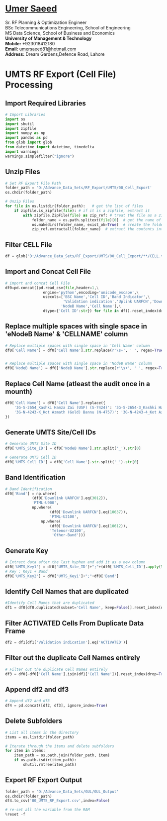 #  [Umer Saeed](https://www.linkedin.com/in/engumersaeed/)
Sr. RF Planning & Optimization Engineer<br>
BSc Telecommunications Engineering, School of Engineering<br>
MS Data Science, School of Business and Economics<br>
**University of Management & Technology**<br>
**Mobile:**     +923018412180<br>
**Email:**  umersaeed81@hotmail.com<br>
**Address:** Dream Gardens,Defence Road, Lahore<br>

# UMTS RF Export (Cell File) Processing

## Import Required Libraries


```python
# Import Libraries
import os
import shutil
import zipfile
import numpy as np
import pandas as pd
from glob import glob
from datetime import datetime, timedelta
import warnings
warnings.simplefilter("ignore")
```

## Unzip Files


```python
# Set RF Export File Path
folder_path = 'D:/Advance_Data_Sets/RF_Export/UMTS/00_Cell_Export'
os.chdir(folder_path)

# Unzip Files 
for file in os.listdir(folder_path):   # get the list of files
    if zipfile.is_zipfile(file): # if it is a zipfile, extract it
        with zipfile.ZipFile(file) as zip_ref: # treat the file as a zip
            folder_name = os.path.splitext(file)[0]  # get the name of the folder (remove '.zip' extension)
            os.makedirs(folder_name, exist_ok=True)  # create the folder if it doesn't exist
            zip_ref.extractall(folder_name)  # extract the contents into the folder
```

## Filter CELL File


```python
df = glob('D:/Advance_Data_Sets/RF_Export/UMTS/00_Cell_Export/**/CELL.txt',recursive=True)
```

## Import and Concat Cell File


```python
# import and concat Cell File
df0=pd.concat((pd.read_csv(file,header=1,\
                 engine='python',encoding='unicode_escape',\
                 usecols=['BSC Name','Cell ID','Band Indicator',\
                          'Validation indication','Uplink UARFCN','Downlink UARFCN',\
                         'NodeB Name','Cell Name'],\
                 dtype={'Cell ID':str}) for file in df)).reset_index(drop=True)
```

## Replace multiple spaces with single space in 'eNodeB Name' & 'CELLNAME' column


```python
# Replace multiple spaces with single space in 'Cell Name' column
df0['Cell Name'] = df0['Cell Name'].str.replace(r'\s+', ' ', regex=True)


# Replace multiple spaces with single space in 'NodeB Name' column
df0['NodeB Name'] = df0['NodeB Name'].str.replace(r'\s+', ' ', regex=True)
```

## Replace Cell Name (atleast the audit once in a mounth)


```python
df0['Cell Name'] = df0['Cell Name'].replace({
    '3G-S-2654_Kashki Hamza Zai (USF) (S-7424)': '3G-S-2654-3_Kashki Hamza Zai (USF) (S-7424)',
    '3G-N-4243-K_Kot Azmath (Gold) Bannu (N-4757)': '3G-N-4243-4_Kot Azmath (Gold) Bannu (N-4757)'
})
```

## Generate UMTS Site/Cell IDs


```python
# Generate UMTS Site ID
df0['UMTS_Site_ID'] = df0['NodeB Name'].str.split('_').str[0]

# Generate UMTS Cell ID
df0['UMTS_Cell_ID'] = df0['Cell Name'].str.split('_').str[0]
```

## Band Identification


```python
# Band Identification
df0['Band'] = np.where(
            (df0['Downlink UARFCN'].eq(3012)),
            'PTML-U900', 
            np.where(
                    (df0['Downlink UARFCN'].eq(10637)), 
                    'PTML-U2100', 
                np.where(
                    (df0['Downlink UARFCN'].eq(10612)), 
                    'Telenor-U2100', 
                     'Other-Band')))
```

## Generate Key


```python
# Extract data after the last hyphen and add it as a new column
df0['UMTS_Key1'] = df0['UMTS_Site_ID']+";"+(df0['UMTS_Cell_ID'].apply(lambda x: x.split('-')[-1])).astype(str)
# Key : Key1 + Band
df0['UMTS_Key2'] = df0['UMTS_Key1']+";"+df0['Band']
```

## Identify Cell Names that are duplicated


```python
#Identify Cell Names that are duplicated
df1 = df0[df0.duplicated(subset='Cell Name', keep=False)].reset_index(drop=True)
```

## Filter ACTIVATED Cells From Duplicate Data Frame 


```python
df2 = df1[df1['Validation indication'].eq('ACTIVATED')]
```

## Filter out the duplicate Cell Names entirely


```python
# Filter out the duplicate Cell Names entirely
df3 = df0[~df0['Cell Name'].isin(df1['Cell Name'])].reset_index(drop=True)
```

## Append df2 and df3


```python
# Append df2 and df3
df4 = pd.concat([df2, df3], ignore_index=True)
```

## Delete Subfolders


```python
# List all items in the directory
items = os.listdir(folder_path)

# Iterate through the items and delete subfolders
for item in items:
    item_path = os.path.join(folder_path, item)
    if os.path.isdir(item_path):
        shutil.rmtree(item_path)
```

## Export RF Export Output


```python
folder_path = 'D:/Advance_Data_Sets/GUL/GUL_Output'
os.chdir(folder_path)
df4.to_csv('00_UMTS_RF_Export.csv',index=False)
```


```python
# re-set all the variable from the RAM
%reset -f
```

